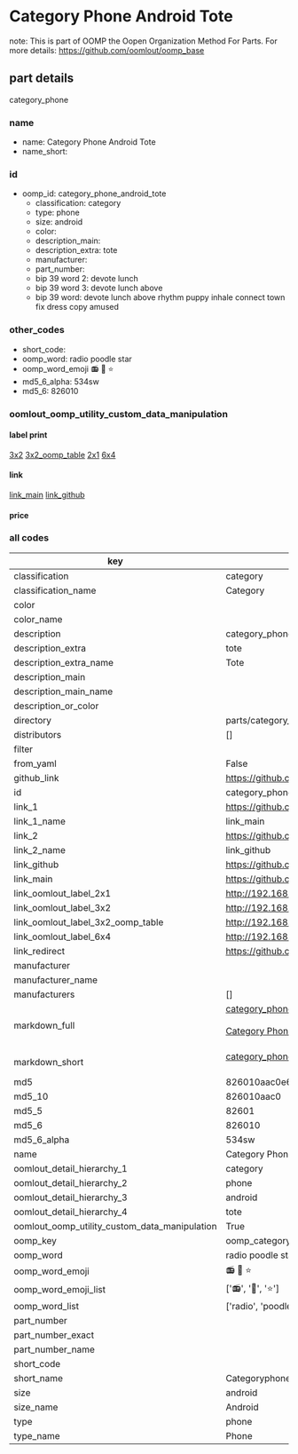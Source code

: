# Category Phone Android Tote  

note: This is part of OOMP the Oopen Organization Method For Parts. For more details: https://github.com/oomlout/oomp_base

##  part details
  



category_phone



### name
* name: Category Phone Android Tote
* name_short: 
### id
* oomp_id: category_phone_android_tote
  * classification: category
  * type: phone
  * size: android
  * color: 
  * description_main: 
  * description_extra: tote
  * manufacturer: 
  * part_number: 
  * bip 39 word 2: devote lunch
  * bip 39 word 3: devote lunch above
  * bip 39 word: devote lunch above rhythm puppy inhale connect town fix dress copy amused

### other_codes
* short_code: 
* oomp_word: radio poodle star
* oomp_word_emoji :radio: :poodle: :star:
* md5_6_alpha: 534sw
* md5_6: 826010






### oomlout_oomp_utility_custom_data_manipulation
#### label print
[3x2](http://192.168.1.245:1112/?label=oomp%20534sw)
[3x2_oomp_table](http://192.168.1.108:1112/?label=oomp%20534sw)
[2x1](http://192.168.1.242:1112/?label=oomp%20534sw)
[6x4](http://192.168.1.55:1112/?label=oomp%20534sw)    

#### link

[link_main](https://github.com/oomlout/oomlout_oomp_version_1_messy/tree/main/parts/category_phone_android_tote) [link_github](https://github.com/oomlout/oomlout_oomp_version_1_messy/tree/main/parts/category_phone_android_tote)                             

#### price







### all codes 
| key | value |  
| --- | --- |  
| classification | category |  
| classification_name | Category |  
| color |  |  
| color_name |  |  
| description | category_phone |  
| description_extra | tote |  
| description_extra_name | Tote |  
| description_main |  |  
| description_main_name |  |  
| description_or_color |   |  
| directory | parts/category_phone_android_tote |  
| distributors | [] |  
| filter |  |  
| from_yaml | False |  
| github_link | https://github.com/oomlout/oomlout_oomp_part_src/tree/main/parts/category_phone_android_tote |  
| id | category_phone_android_tote |  
| link_1 | https://github.com/oomlout/oomlout_oomp_version_1_messy/tree/main/parts/category_phone_android_tote |  
| link_1_name | link_main |  
| link_2 | https://github.com/oomlout/oomlout_oomp_version_1_messy/tree/main/parts/category_phone_android_tote |  
| link_2_name | link_github |  
| link_github | https://github.com/oomlout/oomlout_oomp_version_1_messy/tree/main/parts/category_phone_android_tote |  
| link_main | https://github.com/oomlout/oomlout_oomp_version_1_messy/tree/main/parts/category_phone_android_tote |  
| link_oomlout_label_2x1 | http://192.168.1.242:1112/?label=oomp%20534sw |  
| link_oomlout_label_3x2 | http://192.168.1.245:1112/?label=oomp%20534sw |  
| link_oomlout_label_3x2_oomp_table | http://192.168.1.108:1112/?label=oomp%20534sw |  
| link_oomlout_label_6x4 | http://192.168.1.55:1112/?label=oomp%20534sw |  
| link_redirect | https://github.com/oomlout/oomlout_oomp_version_1_messy/tree/main/parts/category_phone_android_tote |  
| manufacturer |  |  
| manufacturer_name |  |  
| manufacturers | [] |  
| markdown_full | [category_phone_android_tote](none)<br>[](none)<br>[Category Phone Android Tote](none)<br><br> |  
| markdown_short | [category_phone_android_tote](none)<br><br> |  
| md5 | 826010aac0e645e5ced70b8c012149e6 |  
| md5_10 | 826010aac0 |  
| md5_5 | 82601 |  
| md5_6 | 826010 |  
| md5_6_alpha | 534sw |  
| name | Category Phone Android Tote |  
| oomlout_detail_hierarchy_1 | category |  
| oomlout_detail_hierarchy_2 | phone |  
| oomlout_detail_hierarchy_3 | android |  
| oomlout_detail_hierarchy_4 | tote |  
| oomlout_oomp_utility_custom_data_manipulation | True |  
| oomp_key | oomp_category_phone_android_tote |  
| oomp_word | radio poodle star |  
| oomp_word_emoji | :radio: :poodle: :star: |  
| oomp_word_emoji_list | [':radio:', ':poodle:', ':star:'] |  
| oomp_word_list | ['radio', 'poodle', 'star'] |  
| part_number |  |  
| part_number_exact |  |  
| part_number_name |  |  
| short_code |  |  
| short_name | Categoryphone |  
| size | android |  
| size_name | Android |  
| type | phone |  
| type_name | Phone |  
